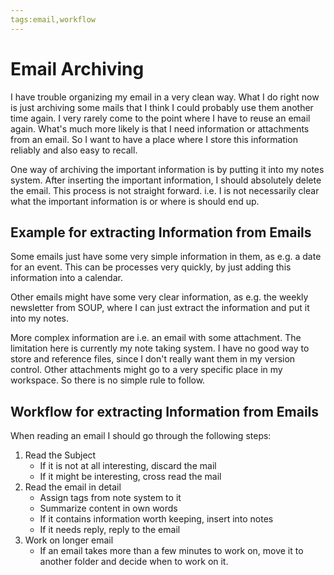 ```yaml
---
tags:email,workflow
---
```

# Email Archiving

I have trouble organizing my email in a very clean way. What I do right now is
just archiving some mails that I think I could probably use them another time
again. I very rarely come to the point where I have to reuse an email again.
What's much more likely is that I need information or attachments from an
email. So I want to have a place where I store this information reliably and
also easy to recall.

One way of archiving the important information is by putting it into my notes
system. After inserting the important information, I should absolutely delete
the email. This process is not straight forward. i.e. I is not necessarily
clear what the important information is or where is should end up.


## Example for extracting Information from Emails

Some emails just have some very simple information in them, as e.g. a date for
an event. This can be processes very quickly, by just adding this information
into a calendar.

Other emails might have some very clear information, as e.g. the weekly
newsletter from SOUP, where I can just extract the information and put it into
my notes.

More complex information are i.e. an email with some attachment. The limitation
here is currently my note taking system. I have no good way to store and
reference files, since I don't really want them in my version control. Other
attachments might go to a very specific place in my workspace. So there is no
simple rule to follow.


## Workflow for extracting Information from Emails

When reading an email I should go through the following steps:

 1. Read the Subject
    - If it is not at all interesting, discard the mail
    - If it might be interesting, cross read the mail
 2. Read the email in detail
    - Assign tags from note system to it
    - Summarize content in own words
    - If it contains information worth keeping, insert into notes
    - If it needs reply, reply to the email
 3. Work on longer email
    - If an email takes more than a few minutes to work on, move it to another
      folder and decide when to work on it.
